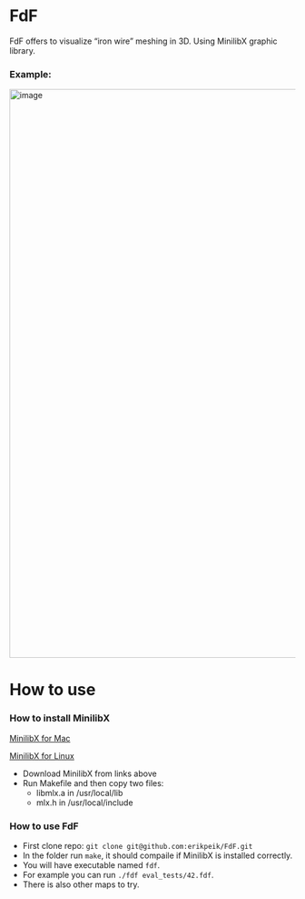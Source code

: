 # FdF
FdF offers to visualize “iron wire” meshing in 3D. Using MinilibX graphic library.

### Example:
<img width="1000" alt="image" src="https://user-images.githubusercontent.com/52178013/161597136-3fc5f38c-e145-4200-9e9b-785ecd06e2c9.png">

# How to use
### How to install MinilibX
[MinilibX for Mac](https://github.com/erikpeik/FdF/files/8411854/minilibx_mms_20191025_beta.zip)

[MinilibX for Linux](https://github.com/42Paris/minilibx-linux)
- Download MinilibX from links above
- Run Makefile and then copy two files:
  - libmlx.a in /usr/local/lib
  - mlx.h in /usr/local/include
### How to use FdF
- First clone repo: `git clone git@github.com:erikpeik/FdF.git`
- In the folder run `make`, it should compaile if MinilibX is installed correctly.
- You will have executable named `fdf`. 
- For example you can run `./fdf eval_tests/42.fdf`. 
- There is also other maps to try.
